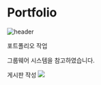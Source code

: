 # Portfolio
![header](https://capsule-render.vercel.app/api?text=Hello%World!&fontSize=20&rotate=-30)

포트폴리오 작업

그룹웨어 시스템을 참고하였습니다.

게시판 작성
<img src="https://img.shields.io/badge/꾸미기-컬러코드?style=flat-square&logo=simpleicons&logoColor=white"/></a>
